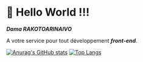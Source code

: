 #                                                                <div text>👋 Hello World !!!</center>
 ***<p color="blue">Dama RAKOTOARINAIVO</p>*** A votre service pour tout développement ***front-end***.
 
 
 [![Anurag's GitHub stats](https://github-readme-stats.vercel.app/api?username=amada10&show_icon=true&theme=radical&include_all_commits=true&custom_title=Statistique)](https://github.com/anuraghazra/github-readme-stats) 
 [![Top Langs](https://github-readme-stats.vercel.app/api/top-langs/?username=amada10&layout=compact)](https://github.com/anuraghazra/github-readme-stats)
